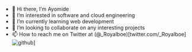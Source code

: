 - 👋 Hi there, I’m Ayomide
- 👀 I’m interested in software and cloud engineering
- 🌱 I’m currently learning web development 
- 💞️ I’m looking to collaborate on any interesting projects
- 📫 How to reach me on Twitter at (@_Royalboe)[twitter.com/_Royalboe]
![github](https://img.shields.io/badge/GitHub-000000?style=for-the-badge&logo=GitHub&logoColor=white)]

